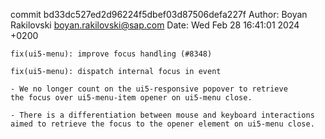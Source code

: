commit bd33dc527ed2d96224f5dbef03d87506defa227f
Author: Boyan Rakilovski <boyan.rakilovski@sap.com>
Date:   Wed Feb 28 16:41:01 2024 +0200

    fix(ui5-menu): improve focus handling (#8348)
    
    fix(ui5-menu): dispatch internal focus in event
    
    - We no longer count on the ui5-responsive popover to retrieve
    the focus over ui5-menu-item opener on ui5-menu close.
    
    - There is a differentiation between mouse and keyboard interactions
    aimed to retrieve the focus to the opener element on ui5-menu close.
